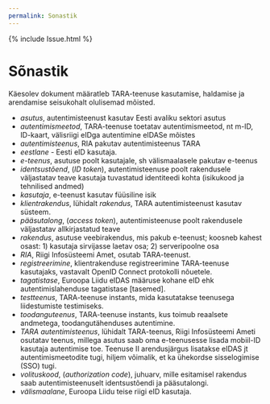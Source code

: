 ```yaml
---
permalink: Sonastik
---
```


{% include Issue.html %}

# Sõnastik

Käesolev dokument määratleb TARA-teenuse kasutamise, haldamise ja arendamise seisukohalt olulisemad mõisted.

- _asutus_, autentimisteenust kasutav Eesti avaliku sektori asutus
- _autentimismeetod_, TARA-teenuse toetatav autentimismeetod, nt m-ID, ID-kaart, välisriigi eIDga autentimine eIDASe mõistes
- _autentimisteenus_, RIA pakutav autentimisteenus TARA
- _eestlane_ - Eesti eID kasutaja.
- _e-teenus_, asutuse poolt kasutajale, sh välismaalasele pakutav e-teenus
- _identsustõend_, (_ID token_), autentimisteenuse poolt rakendusele väljastatav teave kasutaja tuvastatud identiteedi kohta (isikukood ja tehnilised andmed)
- _kasutaja_, e-teenust kasutav füüsiline isik
- _klientrakendus_, lühidalt _rakendus_, TARA autentimisteenust kasutav süsteem.
- _pääsutalong_, (_access token_), autentimisteenuse poolt rakendusele väljastatav allkirjastatud teave
- _rakendus_, asutuse veebirakendus, mis pakub e-teenust; koosneb kahest osast: 1) kasutaja sirvijasse laetav osa; 2) serveripoolne osa
- _RIA_, Riigi Infosüsteemi Amet, osutab TARA-teenust.
- _registreerimine_, klientrakenduse registreerimine TARA-teenuse kasutajaks, vastavalt OpenID Connect protokolli nõuetele.
- _tagatistase_, Euroopa Liidu eIDAS määruse kohane eID ehk autentimislahenduse tagatistase [tasemed].
- _testteenus_, TARA-teenuse instants, mida kasutatakse teenusega liidestumiste testimiseks.
- _toodanguteenus_, TARA-teenuse instants, kus toimub reaalsete andmetega, toodangutähenduses autentimine.
- _TARA autentimisteenus_, lühidalt TARA-teenus, Riigi Infosüsteemi Ameti  osutatav teenus, millega asutus saab oma e-teenusesse lisada mobiil-ID kasutaja autentimise toe. Teenuse II arendusjärgus lisatakse eIDAS jt autentimismeetodite tugi, hiljem võimalik, et ka ühekordse sisselogimise (SSO) tugi.
- _volituskood_, (_authorization code_), juhuarv, mille esitamisel rakendus saab autentimisteenuselt identsustõendi ja pääsutalongi.
- _välismaalane_, Euroopa Liidu teise riigi eID kasutaja.
